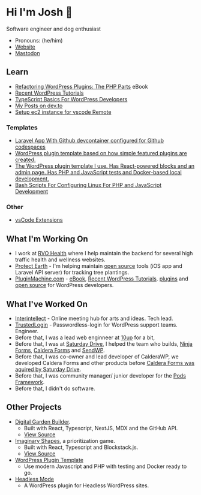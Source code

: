 # Hi I'm Josh 👋

Software engineer and dog enthusiast

- Pronouns: (he/him)
- [Website](https://Josh412.com)
- [Mastodon]([https://twitter.com/josh412](https://fosstodon.org/@josh412))

## Learn

- [Refactoring WordPress Plugins: The PHP Parts](https://pluginmachine.com/course/refactoring-wordpress-plugins/) eBook
- [Recent WordPress Tutorials](https://pluginmachine.com/blog/)
- [TypeScript Basics For WordPress Developers](https://pantheon.io/blog/typescript-wordpress-basics)
- [My Posts on dev.to](https://dev.to)
- [Setup ec2 instance for vscode Remote](https://gist.github.com/Shelob9/0e032880634d75eab0a24f9fad9ad3ea)

### Templates

- [Laravel App With Github devcontainer configured for Github codespaces](https://github.com/Shelob9/laravel-app)
- [WordPress plugin template based on how simple featured plugins are created.](https://github.com/imaginarymachines/core-style-plugin)
- [The WordPress plugin template I use. Has React-powered blocks and an admin page. Has PHP and JavaScript tests and Docker-based local development.](https://github.com/imaginarymachines/pm2-modern-plugin)
- [Bash Scripts For Configuring Linux For PHP and JavaScript Development](https://gist.github.com/Shelob9/f981e8fee4e80aec383442df7838de7e)

### Other

- [vsCode Extensions](https://gist.github.com/Shelob9/4106664a93429dd9d8582f8a717cd6e8)

## What I'm Working On

- I work at [RVO Health](https://rvohealth.com/) where I help maintain the backend for several high traffic health and wellness websites.
- [Protect Earth](https://www.protect.earth/) - I'm helping maintain [open source](https://github.com/protect-earth/) tools (iOS app and Laravel API server) for tracking tree plantings.
- [PluginMachine.com](https://pluginmachine.com/) - [eBook](https://pluginmachine.com/course/refactoring-wordpress-plugins/), [Recent WordPress Tutorials](https://pluginmachine.com/blog/). [plugins](https://pluginmachine.com/plugin-machine-plugins/) and [open source](https://github.com/imaginarymachines) for WordPress developers.

## What I've Worked On

- [Interintellect](https://interintellect.com/) - Online meeting hub for arts and ideas. Tech lead.
- [TrustedLogin](https://www.trustedlogin.com/) - Passwordless-login for WordPress support teams. Engineer.
- Before that, I was a lead web enginneer at [10up](https://10up.com) for a bit,
- Before that, I was at [Saturday Drive](https://saturdaydrive.com/), I helped the team who builds, [Ninja Forms](https://ninjaforms.com), [Caldera Forms](https://calderaforms.com) and [SendWP](https://sendwp.com).
- Before that, I was co-owner and lead developer of CalderaWP, we developed Caldera Forms and other products before [Caldera Forms was aquired by Saturday Drive](https://wptavern.com/ninja-forms-parent-company-saturday-drive-acquires-calderawp).
- Before that, I was community manager/ junior developer for the [Pods Framework](https://pods.io).
- Before that, I didn't do software.

## Other Projects

- [Digital Garden Builder](https://docs.digitalgardenbuilder.app).
  - Built with React, Typescript, NextJS, MDX and the GitHub API.
  - [View Source](https://github.com/Shelob9/digitial-garden-builder)
- [Imaginary Shapes](https://imaginaryshapes.com), a prioritization game.
  - Built with React, Typescript and Blockstack.js.
  - [View Source](https://github.com/Shelob9/imaginary-shapes)
- [WordPress Plugin Template](https://github.com/shelob9/wordpress-plugin)
  - Use modern Javascript and PHP with testing and Docker ready to go.
- [Headless Mode](https://github.com/Shelob9/headless-mode/)
  - A WordPress plugin for Headless WordPress sites.
